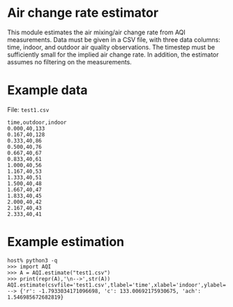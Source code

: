 # Air change rate estimator

This module estimates the air mixing/air change rate from AQI measurements. Data must be given
in a CSV file, with three data columns: time, indoor, and outdoor air quality observations.  The
timestep must be sufficiently small for the implied air change rate.  In addition, the estimator
assumes no filtering on the measurements.

# Example data

File: `test1.csv`
~~~
time,outdoor,indoor
0.000,40,133
0.167,40,128
0.333,40,86
0.500,40,76
0.667,40,67
0.833,40,61
1.000,40,56
1.167,40,53
1.333,40,51
1.500,40,48
1.667,40,47
1.833,40,45
2.000,40,42
2.167,40,43
2.333,40,41
~~~

# Example estimation

~~~
host% python3 -q
>>> import AQI
>>> A = AQI.estimate("test1.csv")
>>> print(repr(A),'\n-->',str(A))
AQI.estimate(csvfile='test1.csv',tlabel='time',xlabel='indoor',ylabel='outdoor',constrain=None,prec=0.001): 
--> {'r': -1.7933034171096698, 'c': 133.00692175930675, 'ach': 1.546985672682819}
~~~
